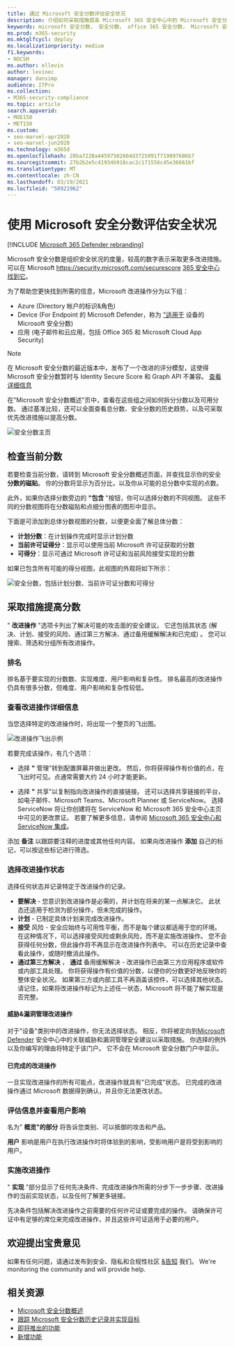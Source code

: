 ```yaml
---
title: 通过 Microsoft 安全分数评估安全状况
description: 介绍如何采取措施提高 Microsoft 365 安全中心中的 Microsoft 安全分数。
keywords: microsoft 安全分数， 安全分数， office 365 安全分数， Microsoft 安全分数， microsoft 365 安全中心， 改进操作
ms.prod: m365-security
ms.mktglfcycl: deploy
ms.localizationpriority: medium
f1.keywords:
- NOCSH
ms.author: ellevin
author: levinec
manager: dansimp
audience: ITPro
ms.collection:
- M365-security-compliance
ms.topic: article
search.appverid:
- MOE150
- MET150
ms.custom:
- seo-marvel-apr2020
- seo-marvel-jun2020
ms.technology: m365d
ms.openlocfilehash: 28ba7228a44597502604d3725091f719097686b7
ms.sourcegitcommit: 27b2b2e5c41934b918cac2c171556c45e36661bf
ms.translationtype: MT
ms.contentlocale: zh-CN
ms.lasthandoff: 03/19/2021
ms.locfileid: "50921962"
---
```

# <a name="assess-your-security-posture-with-microsoft-secure-score"></a>使用 Microsoft 安全分数评估安全状况

[!INCLUDE [Microsoft 365 Defender rebranding](../includes/microsoft-defender.md)]

Microsoft 安全分数是组织安全状况的度量，较高的数字表示采取更多改进措施。 可以在 Microsoft https://security.microsoft.com/securescore [365 安全中心 找到它](overview-security-center.md)。

为了帮助您更快找到所需的信息，Microsoft 改进操作分为以下组：

* Azure (Directory 帐户的标识&角色) 
* Device (For Endpoint 的 Microsoft Defender，称为 ["适用于](/windows/security/threat-protection/microsoft-defender-atp/tvm-microsoft-secure-score-devices) 设备的 Microsoft 安全分数) 
* 应用 (电子邮件和云应用，包括 Office 365 和 Microsoft Cloud App Security) 

>[!NOTE]
>在 Microsoft 安全分数的最近版本中，发布了一个改进的评分模型，这使得 Microsoft 安全分数暂时与 Identity Secure Score 和 Graph API 不兼容。 [查看详细信息](microsoft-secure-score-whats-new.md)

在"Microsoft 安全分数概述"页中，查看在这些组之间如何拆分分数以及可用分数。 通过基准比较，还可以全面查看总分数、安全分数的历史趋势，以及可采取优先改进措施以提高分数。

![安全分数主页](../../media/secure-score/secure-score-homepage-new.png)

## <a name="check-your-current-score"></a>检查当前分数

若要检查当前分数，请转到 Microsoft 安全分数概述页面，并查找显示你的安全 **分数的磁贴**。 你的分数将显示为百分比，以及你从可能的总分数中实现的点数。

此外，如果你选择分数旁边的 **"包含** "按钮，你可以选择分数的不同视图。 这些不同的分数视图将在分数磁贴和点细分图表的图形中显示。

下面是可添加到总体分数视图的分数，以便更全面了解总体分数：

- **计划分数**：在计划操作完成时显示计划分数
- **当前许可证得分**：显示可以使用当前 Microsoft 许可证获取的分数
- **可得分**：显示可通过 Microsoft 许可证和当前风险接受实现的分数

如果已包含所有可能的得分视图，此视图的外观将如下所示：

![安全分数，包括计划分数、当前许可证分数和可得分](../../media/secure-score/your-secure-score.png)

## <a name="take-action-to-improve-your-score"></a>采取措施提高分数

" **改进操作** "选项卡列出了解决可能的攻击面的安全建议。 它还包括其状态 (解决、计划、接受的风险、通过第三方解决、通过备用缓解解决和已完成) 。 您可以搜索、筛选和分组所有改进操作。  

### <a name="ranking"></a>排名

排名基于要实现的分数数、实现难度、用户影响和复杂性。 排名最高的改进操作仍具有很多分数，但难度、用户影响和复杂性较低。

### <a name="view-improvement-action-details"></a>查看改进操作详细信息

当您选择特定的改进操作时，将出现一个整页的飞出图。  

![改进操作飞出示例](../../media/secure-score/secure-score-improvement-action-details.png)

若要完成该操作，有几个选项：

- 选择 **"** 管理"转到配置屏幕并做出更改。 然后，你将获得操作有价值的点，在飞出时可见。点通常需要大约 24 小时才能更新。

- 选择 **"** 共享"以复制指向改进操作的直接链接。 还可以选择共享链接的平台，如电子邮件、Microsoft Teams、Microsoft Planner 或 ServiceNow。 选择 ServiceNow 将让你创建将在 ServiceNow 和 Microsoft 365 安全中心主页中可见的更改票证。 若要了解更多信息，请参阅 [Microsoft 365 安全中心和 ServiceNow 集成](./tickets.md)。

添加 **备注** 以跟踪要注释的进度或其他任何内容。 如果向改进操作 **添加** 自己的标记，可以按这些标记进行筛选。

### <a name="choose-an-improvement-action-status"></a>选择改进操作状态

选择任何状态并记录特定于改进操作的记录。

- **要解决** - 您意识到改进操作是必需的，并计划在将来的某一点解决它。 此状态还适用于检测为部分操作，但未完成的操作。
- **计划** - 已制定具体计划来完成改进操作。
- **接受** 风险 - 安全应始终与可用性平衡，而不是每个建议都适用于您的环境。 在这种情况下，可以选择接受风险或剩余风险，而不是实施改进操作。 您不会获得任何分数，但此操作将不再显示在改进操作列表中。 可以在历史记录中查看此操作，或随时撤消此操作。
- **通过第三方解决** ， **通过** 备用缓解解决 - 改进操作已由第三方应用程序或软件或内部工具处理。 你将获得操作有价值的分数，以便你的分数更好地反映你的整体安全状况。 如果第三方或内部工具不再涵盖该控件，可以选择其他状态。 请记住，如果将改进操作标记为上述任一状态，Microsoft 将不能了解实现是否完整。

#### <a name="threat--vulnerability-management-improvement-actions"></a>威胁&漏洞管理改进操作

对于"设备"类别中的改进操作，你无法选择状态。 相反，你将被定向到[Microsoft Defender](/windows/security/threat-protection/microsoft-defender-atp/use) [](/windows/security/threat-protection/microsoft-defender-atp/tvm-security-recommendation)安全中心中的关联威胁和漏洞管理安全建议以采取措施。 你选择的例外以及你编写的理由将特定于该门户。 它不会在 Microsoft 安全分数门户中显示。

#### <a name="completed-improvement-actions"></a>已完成的改进操作

一旦实现改进操作的所有可能点，改进操作就具有"已完成"状态。 已完成的改进操作通过 Microsoft 数据得到确认，并且你无法更改状态。

### <a name="assess-information-and-review-user-impact"></a>评估信息并查看用户影响

名为" **概览"的部分** 将告诉您类别、可以抵御的攻击和产品。

**用户** 影响是用户在执行改进操作时将体验到的影响，受影响用户是将受到影响的用户。

### <a name="implement-the-improvement-action"></a>实施改进操作

" **实现** "部分显示了任何先决条件、完成改进操作所需的分步下一步步骤、改进操作的当前实现状态，以及任何了解更多链接。

先决条件包括解决改进操作之前需要的任何许可证或要完成的操作。 请确保许可证中有足够的席位来完成改进操作，并且这些许可证适用于必要的用户。  

## <a name="we-want-to-hear-from-you"></a>欢迎提出宝贵意见

如果有任何问题，请通过发布到安全、隐私和合规性社区 [&告知](https://techcommunity.microsoft.com/t5/Security-Privacy-Compliance/bd-p/security_privacy) 我们。 We're monitoring the community and will provide help.

## <a name="related-resources"></a>相关资源

- [Microsoft 安全分数概述](microsoft-secure-score.md)
- [跟踪 Microsoft 安全分数历史记录并实现目标](microsoft-secure-score-history-metrics-trends.md)
- [即将推出的功能](microsoft-secure-score-whats-coming.md)
- [新增功能](microsoft-secure-score-whats-new.md)